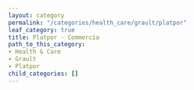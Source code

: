 ```yaml
---
layout: category
permalink: "/categories/health_care/grault/platpor"
leaf_category: true
title: Platpor - Commercia
path_to_this_category:
- Health & Care
- Grault
- Platpor
child_categories: []
---
```

